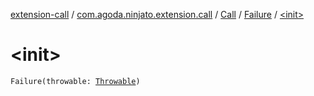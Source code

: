 [extension-call](../../../index.md) / [com.agoda.ninjato.extension.call](../../index.md) / [Call](../index.md) / [Failure](index.md) / [&lt;init&gt;](./-init-.md)

# &lt;init&gt;

`Failure(throwable: `[`Throwable`](https://kotlinlang.org/api/latest/jvm/stdlib/kotlin/-throwable/index.html)`)`
